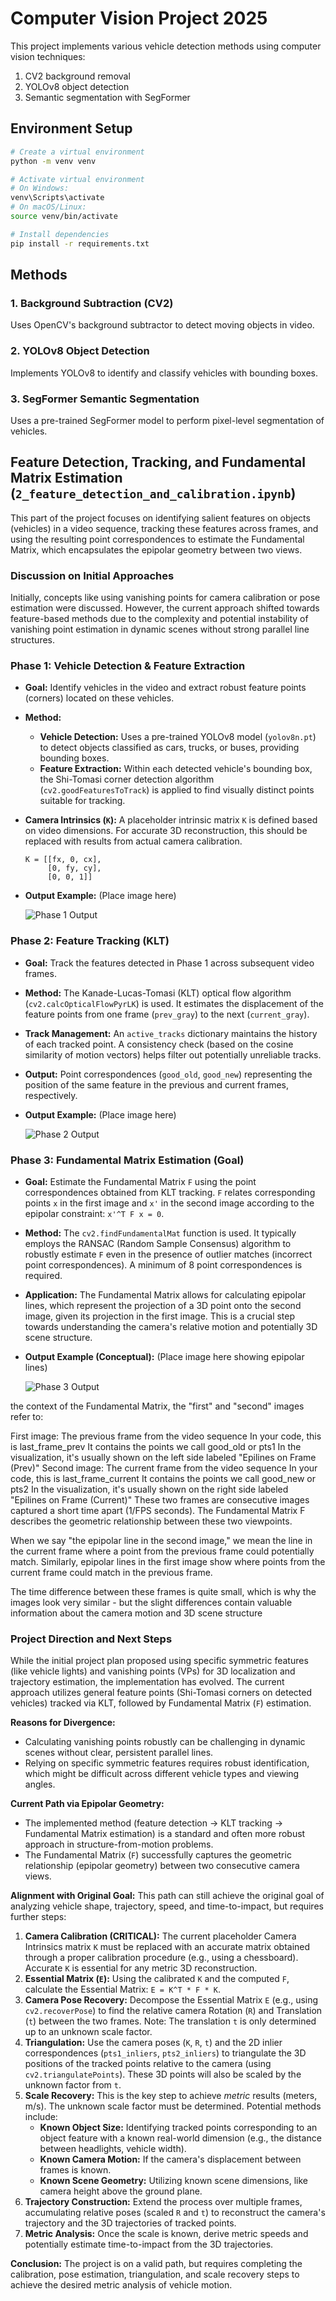 # Computer Vision Project 2025

This project implements various vehicle detection methods using computer vision techniques:
1. CV2 background removal
2. YOLOv8 object detection
3. Semantic segmentation with SegFormer

## Environment Setup

```bash
# Create a virtual environment
python -m venv venv

# Activate virtual environment
# On Windows:
venv\Scripts\activate
# On macOS/Linux:
source venv/bin/activate

# Install dependencies
pip install -r requirements.txt
```

## Methods

### 1. Background Subtraction (CV2)
Uses OpenCV's background subtractor to detect moving objects in video.

### 2. YOLOv8 Object Detection
Implements YOLOv8 to identify and classify vehicles with bounding boxes.

### 3. SegFormer Semantic Segmentation
Uses a pre-trained SegFormer model to perform pixel-level segmentation of vehicles.

## Feature Detection, Tracking, and Fundamental Matrix Estimation (`2_feature_detection_and_calibration.ipynb`)

This part of the project focuses on identifying salient features on objects (vehicles) in a video sequence, tracking these features across frames, and using the resulting point correspondences to estimate the Fundamental Matrix, which encapsulates the epipolar geometry between two views.

### Discussion on Initial Approaches

Initially, concepts like using vanishing points for camera calibration or pose estimation were discussed. However, the current approach shifted towards feature-based methods due to the complexity and potential instability of vanishing point estimation in dynamic scenes without strong parallel line structures.

### Phase 1: Vehicle Detection & Feature Extraction

*   **Goal:** Identify vehicles in the video and extract robust feature points (corners) located on these vehicles.
*   **Method:**
    *   **Vehicle Detection:** Uses a pre-trained YOLOv8 model (`yolov8n.pt`) to detect objects classified as cars, trucks, or buses, providing bounding boxes.
    *   **Feature Extraction:** Within each detected vehicle's bounding box, the Shi-Tomasi corner detection algorithm (`cv2.goodFeaturesToTrack`) is applied to find visually distinct points suitable for tracking.
*   **Camera Intrinsics (`K`):** A placeholder intrinsic matrix `K` is defined based on video dimensions. For accurate 3D reconstruction, this should be replaced with results from actual camera calibration.
    ```
    K = [[fx, 0, cx],
         [0, fy, cy],
         [0, 0, 1]]
    ```

*   **Output Example:** (Place image here)
    
    ![Phase 1 Output](./images/phase1_detection_features.png)
    


### Phase 2: Feature Tracking (KLT)

*   **Goal:** Track the features detected in Phase 1 across subsequent video frames.
*   **Method:** The Kanade-Lucas-Tomasi (KLT) optical flow algorithm (`cv2.calcOpticalFlowPyrLK`) is used. It estimates the displacement of the feature points from one frame (`prev_gray`) to the next (`current_gray`).
*   **Track Management:** An `active_tracks` dictionary maintains the history of each tracked point. A consistency check (based on the cosine similarity of motion vectors) helps filter out potentially unreliable tracks.
*   **Output:** Point correspondences (`good_old`, `good_new`) representing the position of the same feature in the previous and current frames, respectively.

*   **Output Example:** (Place image here)
    
    ![Phase 2 Output](./images/phase2_klt_tracking.png)
    
   

### Phase 3: Fundamental Matrix Estimation (Goal)

*   **Goal:** Estimate the Fundamental Matrix `F` using the point correspondences obtained from KLT tracking. `F` relates corresponding points `x` in the first image and `x'` in the second image according to the epipolar constraint: `x'^T F x = 0`.
*   **Method:** The `cv2.findFundamentalMat` function is used. It typically employs the RANSAC (Random Sample Consensus) algorithm to robustly estimate `F` even in the presence of outlier matches (incorrect point correspondences). A minimum of 8 point correspondences is required.
*   **Application:** The Fundamental Matrix allows for calculating epipolar lines, which represent the projection of a 3D point onto the second image, given its projection in the first image. This is a crucial step towards understanding the camera's relative motion and potentially 3D scene structure.

*   **Output Example (Conceptual):** (Place image here showing epipolar lines)
    
    ![Phase 3 Output](./images/phase3_fundamental_matrix_epilines.png)

the context of the Fundamental Matrix, the "first" and "second" images refer to:

First image: The previous frame from the video sequence
In your code, this is last_frame_prev
It contains the points we call good_old or pts1
In the visualization, it's usually shown on the left side labeled "Epilines on Frame (Prev)"
Second image: The current frame from the video sequence
In your code, this is last_frame_current
It contains the points we call good_new or pts2
In the visualization, it's usually shown on the right side labeled "Epilines on Frame (Current)"
These two frames are consecutive images captured a short time apart (1/FPS seconds). The Fundamental Matrix F describes the geometric relationship between these two viewpoints.

When we say "the epipolar line in the second image," we mean the line in the current frame where a point from the previous frame could potentially match. Similarly, epipolar lines in the first image show where points from the current frame could match in the previous frame.

The time difference between these frames is quite small, which is why the images look very similar - but the slight differences contain valuable information about the camera motion and 3D scene structure


### Project Direction and Next Steps

While the initial project plan proposed using specific symmetric features (like vehicle lights) and vanishing points (VPs) for 3D localization and trajectory estimation, the implementation has evolved. The current approach utilizes general feature points (Shi-Tomasi corners on detected vehicles) tracked via KLT, followed by Fundamental Matrix (`F`) estimation.

**Reasons for Divergence:**
*   Calculating vanishing points robustly can be challenging in dynamic scenes without clear, persistent parallel lines.
*   Relying on specific symmetric features requires robust identification, which might be difficult across different vehicle types and viewing angles.

**Current Path via Epipolar Geometry:**
*   The implemented method (feature detection -> KLT tracking -> Fundamental Matrix estimation) is a standard and often more robust approach in structure-from-motion problems.
*   The Fundamental Matrix (`F`) successfully captures the geometric relationship (epipolar geometry) between two consecutive camera views.

**Alignment with Original Goal:**
This path can still achieve the original goal of analyzing vehicle shape, trajectory, speed, and time-to-impact, but requires further steps:

1.  **Camera Calibration (CRITICAL):** The current placeholder Camera Intrinsics matrix `K` must be replaced with an accurate matrix obtained through a proper calibration procedure (e.g., using a chessboard). Accurate `K` is essential for any metric 3D reconstruction.
2.  **Essential Matrix (`E`):** Using the calibrated `K` and the computed `F`, calculate the Essential Matrix: `E = K^T * F * K`.
3.  **Camera Pose Recovery:** Decompose the Essential Matrix `E` (e.g., using `cv2.recoverPose`) to find the relative camera Rotation (`R`) and Translation (`t`) between the two frames. Note: The translation `t` is only determined up to an unknown scale factor.
4.  **Triangulation:** Use the camera poses (`K`, `R`, `t`) and the 2D inlier correspondences (`pts1_inliers`, `pts2_inliers`) to triangulate the 3D positions of the tracked points relative to the camera (using `cv2.triangulatePoints`). These 3D points will also be scaled by the unknown factor from `t`.
5.  **Scale Recovery:** This is the key step to achieve *metric* results (meters, m/s). The unknown scale factor must be determined. Potential methods include:
    *   **Known Object Size:** Identifying tracked points corresponding to an object feature with a known real-world dimension (e.g., the distance between headlights, vehicle width).
    *   **Known Camera Motion:** If the camera's displacement between frames is known.
    *   **Known Scene Geometry:** Utilizing known scene dimensions, like camera height above the ground plane.
6.  **Trajectory Construction:** Extend the process over multiple frames, accumulating relative poses (scaled `R` and `t`) to reconstruct the camera's trajectory and the 3D trajectories of tracked points.
7.  **Metric Analysis:** Once the scale is known, derive metric speeds and potentially estimate time-to-impact from the 3D trajectories.

**Conclusion:** The project is on a valid path, but requires completing the calibration, pose estimation, triangulation, and scale recovery steps to achieve the desired metric analysis of vehicle motion.
